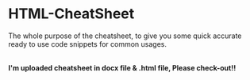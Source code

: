 # HTML-CheatSheet

The whole purpose of the cheatsheet, to give you some quick accurate ready to use code snippets for common usages.

<b><br>I'm uploaded cheatsheet in docx file & .html file, Please check-out!!</br></b>
